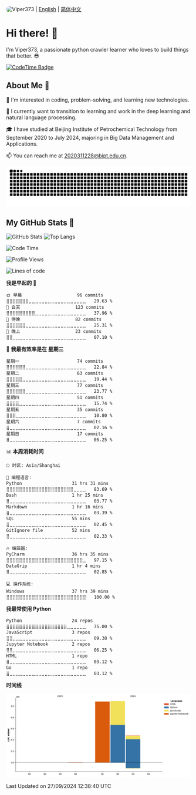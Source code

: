 <img src="https://viper3-1318672778.cos.ap-beijing.myqcloud.com/user/Deft%E5%8D%81%E5%B9%B4%E7%A3%A8%E4%B8%80%E5%89%91%E5%A4%BA%E5%86%A0.jpg" alt="Viper373" style="width: 64px; height: auto; border-radius: 24px;"> | [English](./README.md) | [简体中文](./README.zh.md)

# Hi there! 👋  

I'm Viper373, a passionate python crawler learner who loves to build things that better. 😎

[![CodeTime Badge](https://img.shields.io/endpoint?style=for-the-badge&color=&url=https%3A%2F%2Fapi.codetime.dev%2Fshield%3Fid%3D27070%26project%3D%26in=0)](https://codetime.dev)

## About Me 🎨
👀 I'm interested in coding, problem-solving, and learning new technologies.

🌱 I currently want to transition to learning and work in the deep learning and natural language processing.

🎓 I have studied at Beijing Institute of Petrochemical Technology from September 2020 to July 2024, majoring in Big Data Management and Applications.

📫 You can reach me at 2020311228@bipt.edu.cn.

<picture>
  <source media="(prefers-color-scheme: dark)" srcset="https://raw.githubusercontent.com/Viper373/Viper373/snk_output/github-contribution-grid-snake-dark.svg" />
  <source media="(prefers-color-scheme: light)" srcset="https://raw.githubusercontent.com/Viper373/Viper373/snk_output/github-contribution-grid-snake.svg" />
  <img alt="github-snake" src="https://raw.githubusercontent.com/Viper373/Viper373/snk_output/github-contribution-grid-snake.svg" />
</picture>

## My GitHub Stats 🥳

<p>
  <img src="https://github-readme-stats-cyan-one-64.vercel.app/api?username=Viper373&theme=vue&show_icons=true" alt="GitHub Stats" style="width: 447px;" />
  <img src="https://github-readme-stats-cyan-one-64.vercel.app/api/top-langs/?username=Viper373&theme=vue&show_icons=true&layout=compact" alt="Top Langs" style="width: 340px;" />
</p>

<!--START_SECTION:waka-->
![Code Time](http://img.shields.io/badge/Code%20Time-48%20hrs%2046%20mins-blue)

![Profile Views](http://img.shields.io/badge/%E4%B8%AA%E4%BA%BA%E8%B5%84%E6%96%99%E8%A7%82%E7%9C%8B%E6%AC%A1%E6%95%B0-461-blue)

![Lines of code](https://img.shields.io/badge/%E4%BB%8E%E3%80%8CHello%20World%E3%80%8D%E8%B5%B7%E6%88%91%E5%B7%B2%E7%BB%8F%E5%86%99%E4%BA%86-2.6%20million%20%E8%A1%8C%E4%BB%A3%E7%A0%81-blue)

**我是早起的 🐤** 

```text
🌞 早晨                     96 commits          ⣿⣿⣿⣿⣿⣿⣿⣀⣀⣀⣀⣀⣀⣀⣀⣀⣀⣀⣀⣀⣀⣀⣀⣀⣀   29.63 % 
🌆 白天                     123 commits         ⣿⣿⣿⣿⣿⣿⣿⣿⣿⣀⣀⣀⣀⣀⣀⣀⣀⣀⣀⣀⣀⣀⣀⣀⣀   37.96 % 
🌃 傍晚                     82 commits          ⣿⣿⣿⣿⣿⣿⣀⣀⣀⣀⣀⣀⣀⣀⣀⣀⣀⣀⣀⣀⣀⣀⣀⣀⣀   25.31 % 
🌙 晚上                     23 commits          ⣿⣿⣀⣀⣀⣀⣀⣀⣀⣀⣀⣀⣀⣀⣀⣀⣀⣀⣀⣀⣀⣀⣀⣀⣀   07.10 % 
```
📅 **我最有效率是在 星期三** 

```text
星期一                      74 commits          ⣿⣿⣿⣿⣿⣿⣀⣀⣀⣀⣀⣀⣀⣀⣀⣀⣀⣀⣀⣀⣀⣀⣀⣀⣀   22.84 % 
星期二                      63 commits          ⣿⣿⣿⣿⣿⣀⣀⣀⣀⣀⣀⣀⣀⣀⣀⣀⣀⣀⣀⣀⣀⣀⣀⣀⣀   19.44 % 
星期三                      77 commits          ⣿⣿⣿⣿⣿⣿⣀⣀⣀⣀⣀⣀⣀⣀⣀⣀⣀⣀⣀⣀⣀⣀⣀⣀⣀   23.77 % 
星期四                      51 commits          ⣿⣿⣿⣿⣀⣀⣀⣀⣀⣀⣀⣀⣀⣀⣀⣀⣀⣀⣀⣀⣀⣀⣀⣀⣀   15.74 % 
星期五                      35 commits          ⣿⣿⣿⣀⣀⣀⣀⣀⣀⣀⣀⣀⣀⣀⣀⣀⣀⣀⣀⣀⣀⣀⣀⣀⣀   10.80 % 
星期六                      7 commits           ⣿⣀⣀⣀⣀⣀⣀⣀⣀⣀⣀⣀⣀⣀⣀⣀⣀⣀⣀⣀⣀⣀⣀⣀⣀   02.16 % 
星期日                      17 commits          ⣿⣀⣀⣀⣀⣀⣀⣀⣀⣀⣀⣀⣀⣀⣀⣀⣀⣀⣀⣀⣀⣀⣀⣀⣀   05.25 % 
```


📊 **本周消耗时间** 

```text
🕑︎ 时区: Asia/Shanghai

💬 编程语言: 
Python                   31 hrs 31 mins      ⣿⣿⣿⣿⣿⣿⣿⣿⣿⣿⣿⣿⣿⣿⣿⣿⣿⣿⣿⣿⣿⣀⣀⣀⣀   83.69 % 
Bash                     1 hr 25 mins        ⣿⣀⣀⣀⣀⣀⣀⣀⣀⣀⣀⣀⣀⣀⣀⣀⣀⣀⣀⣀⣀⣀⣀⣀⣀   03.77 % 
Markdown                 1 hr 16 mins        ⣿⣀⣀⣀⣀⣀⣀⣀⣀⣀⣀⣀⣀⣀⣀⣀⣀⣀⣀⣀⣀⣀⣀⣀⣀   03.39 % 
SQL                      55 mins             ⣿⣀⣀⣀⣀⣀⣀⣀⣀⣀⣀⣀⣀⣀⣀⣀⣀⣀⣀⣀⣀⣀⣀⣀⣀   02.45 % 
GitIgnore file           52 mins             ⣿⣀⣀⣀⣀⣀⣀⣀⣀⣀⣀⣀⣀⣀⣀⣀⣀⣀⣀⣀⣀⣀⣀⣀⣀   02.33 % 

🔥 编辑器: 
PyCharm                  36 hrs 35 mins      ⣿⣿⣿⣿⣿⣿⣿⣿⣿⣿⣿⣿⣿⣿⣿⣿⣿⣿⣿⣿⣿⣿⣿⣿⣀   97.15 % 
DataGrip                 1 hr 4 mins         ⣿⣀⣀⣀⣀⣀⣀⣀⣀⣀⣀⣀⣀⣀⣀⣀⣀⣀⣀⣀⣀⣀⣀⣀⣀   02.85 % 

💻 操作系统: 
Windows                  37 hrs 39 mins      ⣿⣿⣿⣿⣿⣿⣿⣿⣿⣿⣿⣿⣿⣿⣿⣿⣿⣿⣿⣿⣿⣿⣿⣿⣿   100.00 % 
```

**我最常使用 Python** 

```text
Python                   24 repos            ⣿⣿⣿⣿⣿⣿⣿⣿⣿⣿⣿⣿⣿⣿⣿⣿⣿⣿⣿⣀⣀⣀⣀⣀⣀   75.00 % 
JavaScript               3 repos             ⣿⣿⣀⣀⣀⣀⣀⣀⣀⣀⣀⣀⣀⣀⣀⣀⣀⣀⣀⣀⣀⣀⣀⣀⣀   09.38 % 
Jupyter Notebook         2 repos             ⣿⣿⣀⣀⣀⣀⣀⣀⣀⣀⣀⣀⣀⣀⣀⣀⣀⣀⣀⣀⣀⣀⣀⣀⣀   06.25 % 
HTML                     1 repo              ⣿⣀⣀⣀⣀⣀⣀⣀⣀⣀⣀⣀⣀⣀⣀⣀⣀⣀⣀⣀⣀⣀⣀⣀⣀   03.12 % 
Go                       1 repo              ⣿⣀⣀⣀⣀⣀⣀⣀⣀⣀⣀⣀⣀⣀⣀⣀⣀⣀⣀⣀⣀⣀⣀⣀⣀   03.12 % 
```



**时间线**

![Lines of Code chart](https://raw.githubusercontent.com/Viper373/Viper373/main/assets/bar_graph.png)


 Last Updated on 27/09/2024 12:38:40 UTC
<!--END_SECTION:waka-->
